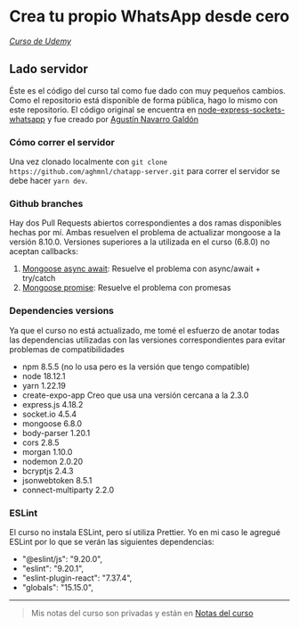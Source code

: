 # Crea tu propio WhatsApp desde cero

[_Curso de Udemy_](https://www.udemy.com/course/crea-tu-propia-app-mensajeria-desde-cero/?couponCode=KEEPLEARNING)

## Lado servidor

Éste es el código del curso tal como fue dado con muy pequeños cambios. Como el repositorio está disponible de forma pública, hago lo mismo con este repositorio. El código original se encuentra en [node-express-sockets-whatsapp](https://github.com/xAgustin93/node-express-sockets-whatsapp/tree/main) y fue creado por [Agustín Navarro Galdón](https://www.linkedin.com/in/agustin93/)

### Cómo correr el servidor

Una vez clonado localmente con `git clone https://github.com/aghmnl/chatapp-server.git` para correr el servidor se debe hacer `yarn dev`.

### Github branches

Hay dos Pull Requests abiertos correspondientes a dos ramas disponibles hechas por mí. Ambas resuelven el problema de actualizar mongoose a la versión 8.10.0. Versiones superiores a la utilizada en el curso (6.8.0) no aceptan callbacks:

1. [Mongoose async await](https://github.com/aghmnl/chatapp-server/pull/2): Resuelve el problema con async/await + try/catch
2. [Mongoose promise](https://github.com/aghmnl/chatapp-server/pull/1): Resuelve el problema con promesas

### Dependencies versions

Ya que el curso no está actualizado, me tomé el esfuerzo de anotar todas las dependencias utilizadas con las versiones correspondientes para evitar problemas de compatibilidades

- npm 8.5.5 (no lo usa pero es la versión que tengo compatible)
- node 18.12.1
- yarn 1.22.19
- create-expo-app Creo que usa una versión cercana a la 2.3.0
- express.js 4.18.2
- socket.io 4.5.4
- mongoose 6.8.0
- body-parser 1.20.1
- cors 2.8.5
- morgan 1.10.0
- nodemon 2.0.20
- bcryptjs 2.4.3
- jsonwebtoken 8.5.1
- connect-multiparty 2.2.0

### ESLint

El curso no instala ESLint, pero sí utiliza Prettier. Yo en mi caso le agregué ESLint por lo que se verán las siguientes dependencias:

- "@eslint/js": "9.20.0",
- "eslint": "9.20.1",
- "eslint-plugin-react": "7.37.4",
- "globals": "15.15.0",

---

> Mis notas del curso son privadas y están en [Notas del curso](https://docs.google.com/document/d/1hJ4F6PoeFXu-ERqIkLC7izroIJwJ8fVAQ7TyGq2Jk8w/edit?tab=t.0)

